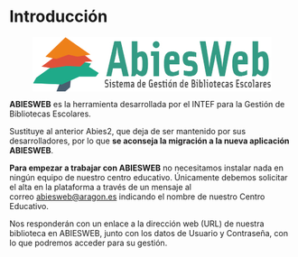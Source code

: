 # Introducción


**<img src="img/abies_web_md.jpg" width="423" height="97" alt="Abiesweb" style="display: block; margin-left: auto; margin-right: auto;" />**



**ABIESWEB** es la herramienta desarrollada por el INTEF para la Gestión de Bibliotecas Escolares.

Sustituye al anterior Abies2, que deja de ser mantenido por sus desarrolladores, por lo que **se aconseja la migración a la nueva aplicación ABIESWEB**.

**Para empezar a trabajar con ABIESWEB** no necesitamos instalar nada en ningún equipo de nuestro centro educativo. Únicamente debemos solicitar el alta en la plataforma a través de un mensaje al correo [abiesweb@aragon.es](mailto:abiesweb@aragon.es) indicando el nombre de nuestro Centro Educativo.

Nos responderán con un enlace a la dirección web (URL) de nuestra biblioteca en ABIESWEB, junto con los datos de Usuario y Contraseña, con lo que podremos acceder para su gestión.

